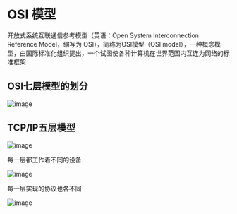 # OSI 模型

开放式系统互联通信参考模型（英语：Open System Interconnection Reference Model，缩写为 OSI），简称为OSI模型（OSI model），一种概念模型，由国际标准化组织提出，一个试图使各种计算机在世界范围内互连为网络的标准框架

## OSI七层模型的划分

![image](http://qiniu.llweb.top/osi1201901311715592287.png)

## TCP/IP五层模型

![image](http://qiniu.llweb.top/osi2201901311716591728.png)

每一层都工作着不同的设备

![image](http://qiniu.llweb.top/osi3201901311717527165.png)

每一层实现的协议也各不同

![image](http://qiniu.llweb.top/osi4201901311718152364.png)